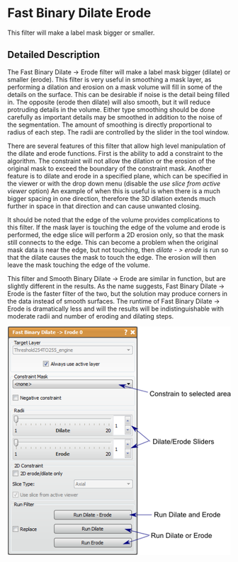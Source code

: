 # Fast Binary Dilate Erode

This filter will make a label mask bigger or smaller.

## Detailed Description

The Fast Binary Dilate -> Erode filter will make a label mask bigger (dilate) or smaller (erode). This filter is very useful in smoothing a mask layer, as performing a dilation and erosion on a mask volume will fill in some of the details on the surface. This can be desirable if noise is the detail being filled in. The opposite (erode then dilate) will also smooth, but it will reduce protruding details in the volume. Either type smoothing should be done carefully as important details may be smoothed in addition to the noise of the segmentation. The amount of smoothing is directly proportional to radius of each step. The radii are controlled by the slider in the tool window.

There are several features of this filter that allow high level manipulation of the dilate and erode functions. First is the ability to add a constraint to the algorithm. The constraint will not allow the dilation or the erosion of the original mask to exceed the boundary of the constraint mask. Another feature is to dilate and erode in a specified plane, which can be specified in the viewer or with the drop down menu (disable the *use slice from active viewer* option) An example of when this is useful is when there is a much bigger spacing in one direction, therefore the 3D dilation extends much further in space in that direction and can cause unwanted closing.

It should be noted that the edge of the volume provides complications to this filter. If the mask layer is touching the edge of the volume and erode is performed, the edge slice will perform a 2D erosion only, so that the mask still connects to the edge. This can become a problem when the original mask data is near the edge, but not touching, then *dilate - > erode* is run so that the dilate causes the mask to touch the edge. The erosion will then leave the mask touching the edge of the volume.

This filter and Smooth Binary Dilate -> Erode are similar in function, but are slightly different in the results. As the name suggests, Fast Binary Dilate -> Erode is the faster filter of the two, but the solution may produce corners in the data instead of smooth surfaces. The runtime of Fast Binary Dilate -> Erode is dramatically less and will the results will be indistinguishable with moderate radii and number of eroding and dilating steps.

![alt text](../images/FastBinaryDilateErodeGUI.png)
